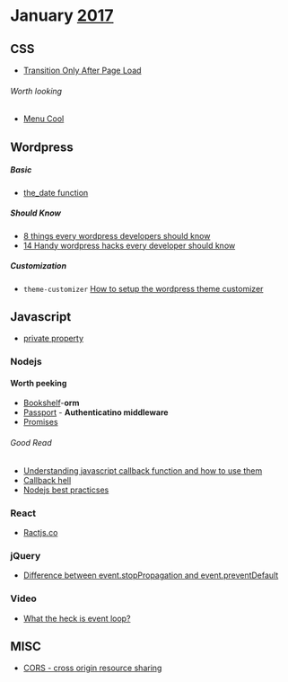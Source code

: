 # January [2017]
[2017]: https://github.com/gistnoor/Links/tree/master/Year

## CSS
* [Transition Only After Page Load](https://css-tricks.com/transitions-only-after-page-load/)

###### Worth looking
* [Menu Cool](http://www.menucool.com/)

## Wordpress

##### Basic
* [the_date function](http://buildwpyourself.com/the-date-function-display-date/)

##### Should Know
* [8 things every wordpress developers should know](http://www.spiralclick.com/blog/8-things-every-wordpress-developer-should-know)
* [14 Handy wordpress hacks every developer should know](https://premium.wpmudev.org/blog/14-handy-wordpress-hacks-every-developer-should-know/)


##### Customization
* ``theme-customizer`` [How to setup the wordpress theme customizer](http://buildwpyourself.com/wordpress-theme-customizer/)


## Javascript
* [private property](http://www.crockford.com/javascript/private.html)


### Nodejs

#### Worth peeking
* [Bookshelf](http://bookshelfjs.org/)-**orm**
* [Passport](http://passportjs.org/docs) - **Authenticatino middleware**
* [Promises](https://www.promisejs.org/)

###### Good Read
* [Understanding javascript callback function and how to use them](http://javascriptissexy.com/understand-javascript-callback-functions-and-use-them/)
* [Callback hell](http://callbackhell.com/)
* [Nodejs best practicses](http://justbuildsomething.com/node-js-best-practices/)

### React
* [Ractjs.co](https://reactjs.co/)

### jQuery
* [Difference between event.stopPropagation and event.preventDefault](http://stackoverflow.com/questions/5963669/whats-the-difference-between-event-stoppropagation-and-event-preventdefault)

### Video
* [What the heck is event loop?](https://www.youtube.com/watch?v=8aGhZQkoFbQ)

## MISC
* [CORS - cross origin resource sharing](https://en.wikipedia.org/wiki/Cross-origin_resource_sharing)
